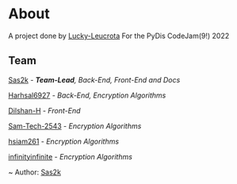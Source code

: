 # About

A project done by [Lucky-Leucrota](https://github.com/Lucky-Leucrota)
For the PyDis CodeJam(9!) 2022

## Team

[Sas2k](https://github.com/Sas2k) - _**Team-Lead**, Back-End, Front-End and Docs_

[Harhsal6927](https://github.com/Harshal6927) - _Back-End, Encryption Algorithms_

[Dilshan-H](https://github.com/Dilshan-H) - _Front-End_

[Sam-Tech-2543](https://github.com/Sam-Tech-2543) - _Encryption Algorithms_

[hsiam261](https://github.com/hsiam261) - _Encryption Algorithms_

[infinityinfinite](https://github.com/infinityinfinite) - _Encryption Algorithms_

~ Author: [Sas2k](https://github.com/Sas2k)